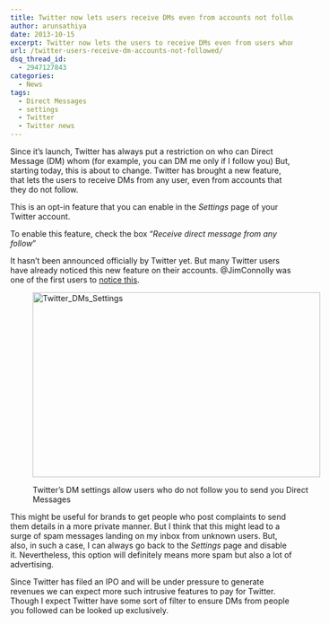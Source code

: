 ```yaml
---
title: Twitter now lets users receive DMs even from accounts not followed
author: arunsathiya
date: 2013-10-15
excerpt: Twitter now lets the users to receive DMs even from users whom they do not follow. This is an opt-in feature that you can enable in the Settings page.
url: /twitter-users-receive-dm-accounts-not-followed/
dsq_thread_id:
  - 2947127843
categories:
  - News
tags:
  - Direct Messages
  - settings
  - Twitter
  - Twitter news
---
```

Since it&#8217;s launch, Twitter has always put a restriction on who can Direct Message (DM) whom (for example, you can DM me only if I follow you) But, starting today, this is about to change. Twitter has brought a new feature, that lets the users to receive DMs from any user, even from accounts that they do not follow.

This is an opt-in feature that you can enable in the *Settings* page of your Twitter account.

To enable this feature, check the box &#8220;*Receive direct message from any follow*&#8221;

It hasn&#8217;t been announced officially by Twitter yet. But many Twitter users have already noticed this new feature on their accounts. @JimConnolly was one of the first users to <a href="https://twitter.com/JimConnolly/statuses/389992604114243584" onclick="_gaq.push(['_trackEvent', 'outbound-article', 'https://twitter.com/JimConnolly/statuses/389992604114243584', 'notice this']);" title="JimConnolly on Twitter">notice this</a>.<figure id="attachment_78163" style="width: 513px;" class="wp-caption aligncenter">

[<img class=" wp-image-78163 " title="Twitter DM settings" alt="Twitter_DMs_Settings" src="http://cdn.devilsworkshop.org/files/2013/10/Twitter_DMs_Settings.png" width="513" height="330" />][1]<figcaption class="wp-caption-text">Twitter&#8217;s DM settings allow users who do not follow you to send you Direct Messages</figcaption></figure> 

This might be useful for brands to get people who post complaints to send them details in a more private manner. But I think that this might lead to a surge of spam messages landing on my inbox from unknown users. But, also, in such a case, I can always go back to the *Settings* page and disable it. Nevertheless, this option will definitely means more spam but also a lot of advertising.

Since Twitter has filed an IPO and will be under pressure to generate revenues we can expect more such intrusive features to pay for Twitter. Though I expect Twitter have some sort of filter to ensure DMs from people you followed can be looked up exclusively.

 [1]: http://cdn.devilsworkshop.org/files/2013/10/Twitter_DMs_Settings.png
